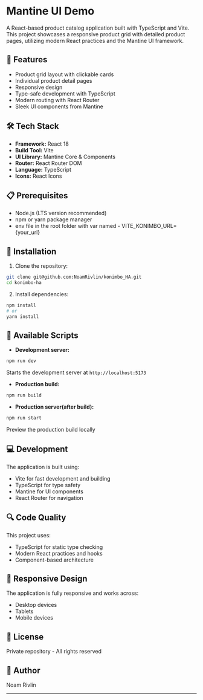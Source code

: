 # Mantine UI Demo

A React-based product catalog application built with TypeScript and Vite. This project showcases a responsive product grid with detailed product pages, utilizing modern React practices and the Mantine UI framework.

## 🚀 Features

- Product grid layout with clickable cards
- Individual product detail pages
- Responsive design
- Type-safe development with TypeScript
- Modern routing with React Router
- Sleek UI components from Mantine

## 🛠️ Tech Stack

- **Framework:** React 18
- **Build Tool:** Vite
- **UI Library:** Mantine Core & Components
- **Router:** React Router DOM
- **Language:** TypeScript
- **Icons:** React Icons


## 📋 Prerequisites

- Node.js (LTS version recommended)
- npm or yarn package manager
- env file in the root folder with var named - VITE_KONIMBO_URL={your_url}


## 🔧 Installation

1. Clone the repository:

```bash
git clone git@github.com:NoamRivlin/konimbo_HA.git
cd konimbo-ha
```

2. Install dependencies:

```bash
npm install
# or
yarn install
```

## 🚀 Available Scripts

- **Development server:**

```bash
npm run dev
```

Starts the development server at `http://localhost:5173`

- **Production build:**

```bash
npm run build
```

- **Production server(after build):**

```bash
npm run start
```

Preview the production build locally

## 💻 Development

The application is built using:

- Vite for fast development and building
- TypeScript for type safety
- Mantine for UI components
- React Router for navigation

## 🔍 Code Quality

This project uses:

- TypeScript for static type checking
- Modern React practices and hooks
- Component-based architecture

## 📱 Responsive Design

The application is fully responsive and works across:

- Desktop devices
- Tablets
- Mobile devices

## 🔐 License

Private repository - All rights reserved

## 👥 Author

Noam Rivlin

---
